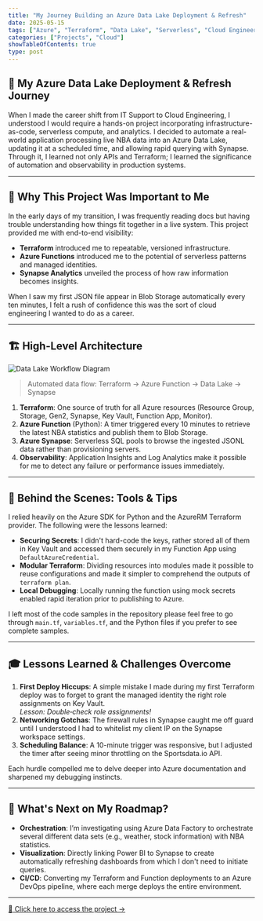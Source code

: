 ```yaml
---
title: "My Journey Building an Azure Data Lake Deployment & Refresh"
date: 2025-05-15
tags: ["Azure", "Terraform", "Data Lake", "Serverless", "Cloud Engineering", "Python", "Synapse"]
categories: ["Projects", "Cloud"]
showTableOfContents: true
type: post
---
```



## 🚀 My Azure Data Lake Deployment & Refresh Journey

When I made the career shift from IT Support to Cloud Engineering, I understood I would require a hands-on project incorporating infrastructure-as-code, serverless compute, and analytics. I decided to automate a real-world application processing live NBA data into an Azure Data Lake, updating it at a scheduled time, and allowing rapid querying with Synapse. Through it, I learned not only APIs and Terraform; I learned the significance of automation and observability in production systems.

---

## 🌟 Why This Project Was Important to Me

In the early days of my transition, I was frequently reading docs but having trouble understanding how things fit together in a live system. This project provided me with end-to-end visibility:

- **Terraform** introduced me to repeatable, versioned infrastructure.
- **Azure Functions** introduced me to the potential of serverless patterns and managed identities.
- **Synapse Analytics** unveiled the process of how raw information becomes insights.

When I saw my first JSON file appear in Blob Storage automatically every ten minutes, I felt a rush of confidence this was the sort of cloud engineering I wanted to do as a career.

---

## 🏗️ High-Level Architecture

![Data Lake Workflow Diagram](/images/Datalake_Workflow_Diagram.png)

> Automated data flow: Terraform → Azure Function → Data Lake → Synapse

1. **Terraform**: One source of truth for all Azure resources (Resource Group, Storage, Gen2, Synapse, Key Vault, Function App, Monitor).
2. **Azure Function** (Python): A timer triggered every 10 minutes to retrieve the latest NBA statistics and publish them to Blob Storage.
3. **Azure Synapse**: Serverless SQL pools to browse the ingested JSONL data rather than provisioning servers.
4. **Observability**: Application Insights and Log Analytics make it possible for me to detect any failure or performance issues immediately.

---

## 🔧 Behind the Scenes: Tools & Tips

I relied heavily on the Azure SDK for Python and the AzureRM Terraform provider. The following were the lessons learned:

- **Securing Secrets**: I didn't hard-code the keys, rather stored all of them in Key Vault and accessed them securely in my Function App using `DefaultAzureCredential`.
- **Modular Terraform**: Dividing resources into modules made it possible to reuse configurations and made it simpler to comprehend the outputs of `terraform plan`.
- **Local Debugging**: Locally running the function using mock secrets enabled rapid iteration prior to publishing to Azure.

I left most of the code samples in the repository please feel free to go through `main.tf`, `variables.tf`, and the Python files if you prefer to see complete samples.

---

## 🎓 Lessons Learned & Challenges Overcome

1. **First Deploy Hiccups**: A simple mistake I made during my first Terraform deploy was to forget to grant the managed identity the right role assignments on Key Vault.  
   _Lesson: Double‑check role assignments!_
2. **Networking Gotchas**: The firewall rules in Synapse caught me off guard until I understood I had to whitelist my client IP on the Synapse workspace settings.
3. **Scheduling Balance**: A 10-minute trigger was responsive, but I adjusted the timer after seeing minor throttling on the Sportsdata.io API.

Each hurdle compelled me to delve deeper into Azure documentation and sharpened my debugging instincts.

---

## 🚀 What's Next on My Roadmap?

- **Orchestration**: I’m investigating using Azure Data Factory to orchestrate several different data sets (e.g., weather, stock information) with NBA statistics.
- **Visualization**: Directly linking Power BI to Synapse to create automatically refreshing dashboards from which I don't need to initiate queries.
- **CI/CD**: Converting my Terraform and Function deployments to an Azure DevOps pipeline, where each merge deploys the entire environment.
  
---

[🔗 Click here to access the project →](/projects/azure-datalake-project/)

